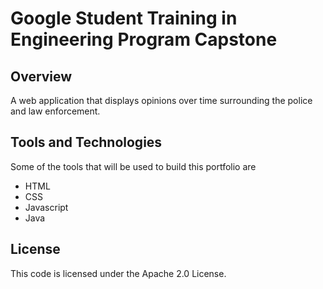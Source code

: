 # Google Student Training in Engineering Program Capstone

## Overview
A web application that displays opinions over time surrounding the police and law enforcement.

## Tools and Technologies
Some of the tools that will be used to build this portfolio are
* HTML
* CSS
* Javascript
* Java

## License
This code is licensed under the Apache 2.0 License.


